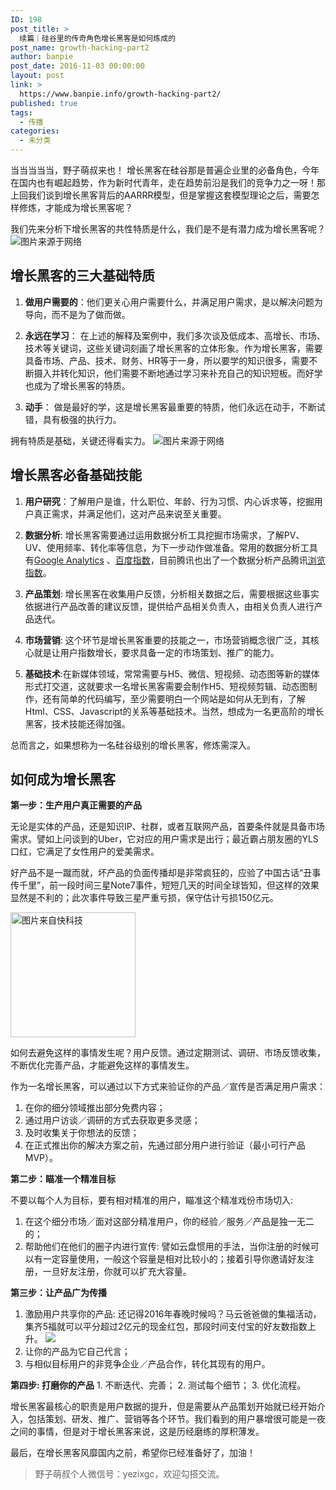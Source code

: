 ```yaml
---
ID: 198
post_title: >
  续篇｜硅谷里的传奇角色增长黑客是如何炼成的
post_name: growth-hacking-part2
author: banpie
post_date: 2016-11-03 00:00:00
layout: post
link: >
  https://www.banpie.info/growth-hacking-part2/
published: true
tags:
  - 传播
categories:
  - 未分类
---
```

当当当当当，野子萌叔来也！ 增长黑客在硅谷那是普遍企业里的必备角色，今年在国内也有崛起趋势，作为新时代青年，走在趋势前沿是我们的竞争力之一呀！那上回我们谈到增长黑客背后的AARRR模型，但是掌握这套模型理论之后，需要怎样修炼，才能成为增长黑客呢？

我们先来分析下增长黑客的共性特质是什么，我们是不是有潜力成为增长黑客呢？ ![图片来源于网络][1]

## 增长黑客的三大基础特质

1.  **做用户需要的**：他们更关心用户需要什么，并满足用户需求，是以解决问题为导向，而不是为了做而做。

2.  **永远在学习**： 在上述的解释及案例中，我们多次谈及低成本、高增长、市场、技术等关键词，这些关键词刻画了增长黑客的立体形象。作为增长黑客，需要具备市场、产品、技术、财务、HR等于一身，所以要学的知识很多，需要不断摄入并转化知识，他们需要不断地通过学习来补充自己的知识短板。而好学也成为了增长黑客的特质。

3.  **动手**： 做是最好的学，这是增长黑客最重要的特质，他们永远在动手，不断试错，具有极强的执行力。

拥有特质是基础，关键还得看实力。 ![图片来源于网络][2]

## 增长黑客必备基础技能

1.  **用户研究**：了解用户是谁，什么职位、年龄、行为习惯、内心诉求等，挖掘用户真正需求，并满足他们，这对产品来说至关重要。

2.  **数据分析**: 增长黑客需要通过运用数据分析工具挖掘市场需求，了解PV、UV、使用频率、转化率等信息，为下一步动作做准备。常用的数据分析工具有[Google Analytics][3]​ 、[百度指数][4]，目前腾讯也出了一个数据分析产品腾讯[浏览指数][5]。

3.  **产品策划**: 增长黑客在收集用户反馈，分析相关数据之后，需要根据这些事实依据进行产品改善的建议反馈，提供给产品相关负责人，由相关负责人进行产品迭代。

4.  **市场营销**: 这个环节是增长黑客重要的技能之一，市场营销概念很广泛，其核心就是让用户指数增长，要求具备一定的市场策划、推广的能力。

5.  **基础技术**:在新媒体领域，常常需要与H5、微信、短视频、动态图等新的媒体形式打交道，这就要求一名增长黑客需要会制作H5、短视频剪辑、动态图制作，还有简单的代码编写，至少需要明白一个网站是如何从无到有，了解Html、CSS、Javascript的关系等基础技术。当然，想成为一名更高阶的增长黑客，技术技能还得加强。

总而言之，如果想称为一名硅谷级别的增长黑客，修炼需深入。

## 如何成为增长黑客

**第一步：生产用户真正需要的产品**

无论是实体的产品，还是知识IP、社群，或者互联网产品，首要条件就是具备市场需求。譬如上问谈到的Uber，它对应的用户需求是出行；最近霸占朋友圈的YLS口红，它满足了女性用户的爱美需求。

好产品不是一蹴而就，坏产品的负面传播却是非常疯狂的，应验了中国古话“丑事传千里”，前一段时间三星Note7事件，短短几天的时间全球皆知，但这样的效果显然是不利的；此次事件导致三星严重亏损，保守估计亏损150亿元。

<img class="alignnone size-full wp-image-2101" src="http://www.banpie.info/wp-content/uploads/2019/03/9210c10d509ae2db.jpg" width="200" height="200" alt="图片来自快科技" />

如何去避免这样的事情发生呢？用户反馈。通过定期测试、调研、市场反馈收集，不断优化完善产品，才能避免这样的事情发生。

作为一名增长黑客，可以通过以下方式来验证你的产品／宣传是否满足用户需求：

1.  在你的细分领域推出部分免费内容；
2.  通过用户访谈／调研的方式去获取更多灵感；
3.  及时收集关于你想法的反馈；
4.  在正式推出你的解决方案之前，先通过部分用户进行验证（最小可行产品MVP）。

**第二步：瞄准一个精准目标**

不要以每个人为目标，要有相对精准的用户，瞄准这个精准戏份市场切入:

1.  在这个细分市场／面对这部分精准用户，你的经验／服务／产品是独一无二的；
2.  帮助他们在他们的圈子内进行宣传: 譬如云盘惯用的手法，当你注册的时候可以有一定容量使用，一般这个容量是相对比较小的；接着引导你邀请好友注册，一旦好友注册，你就可以扩充大容量。

**第三步：让产品广为传播**

1.  激励用户共享你的产品: 还记得2016年春晚时候吗？马云爸爸做的集福活动，集齐5福就可以平分超过2亿元的现金红包，那段时间支付宝的好友数指数上升。 ![][6]
2.  让你的产品为它自己代言；
3.  与相似目标用户的非竞争企业／产品合作，转化其现有的用户。

**第四步: 打磨你的产品** 1. 不断迭代、完善； 2. 测试每个细节； 3. 优化流程。

增长黑客最核心的职责是用户数据的提升，但是需要从产品策划开始就已经开始介入，包括策划、研发、推广、营销等各个环节。我们看到的用户暴增很可能是一夜之间的事情，但是对于增长黑客来说，这是历经磨练的厚积薄发。

最后，在增长黑客风靡国内之前，希望你已经准备好了，加油！

> 野子萌叔个人微信号：yezixgc，欢迎勾搭交流。

 [1]: http://obfe8r4sl.bkt.clouddn.com/growth-hacker5.jpg
 [2]: http://obfe8r4sl.bkt.clouddn.com/growth-hacker.jpg
 [3]: https://analytics.google.com/
 [4]: http://index.baidu.com/
 [5]: http://tbi.tencent.com/
 [6]: http://obfe8r4sl.bkt.clouddn.com/%E6%9C%AA%E6%A0%87%E9%A2%98-1.jpg